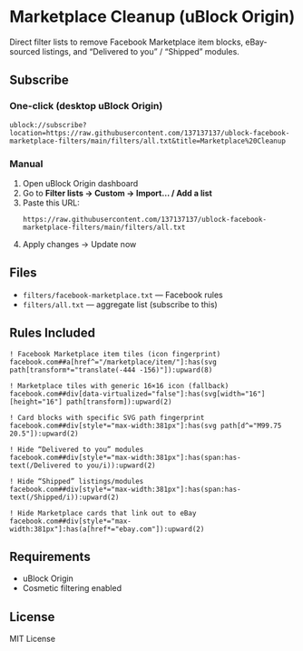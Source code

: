 # Marketplace Cleanup (uBlock Origin)

Direct filter lists to remove Facebook Marketplace item blocks, eBay-sourced listings, and “Delivered to you” / “Shipped” modules. 

## Subscribe

### One-click (desktop uBlock Origin)
```
ublock://subscribe?location=https://raw.githubusercontent.com/137137137/ublock-facebook-marketplace-filters/main/filters/all.txt&title=Marketplace%20Cleanup
```

### Manual
1. Open uBlock Origin dashboard  
2. Go to **Filter lists → Custom → Import… / Add a list**  
3. Paste this URL:  
   ```
   https://raw.githubusercontent.com/137137137/ublock-facebook-marketplace-filters/main/filters/all.txt
   ```
4. Apply changes → Update now  

## Files
- `filters/facebook-marketplace.txt` — Facebook rules  
- `filters/all.txt` — aggregate list (subscribe to this)  

## Rules Included
```
! Facebook Marketplace item tiles (icon fingerprint)
facebook.com##a[href^="/marketplace/item/"]:has(svg path[transform*="translate(-444 -156)"]):upward(8)

! Marketplace tiles with generic 16×16 icon (fallback)
facebook.com##div[data-virtualized="false"]:has(svg[width="16"][height="16"] path[transform]):upward(2)

! Card blocks with specific SVG path fingerprint
facebook.com##div[style*="max-width:381px"]:has(svg path[d^="M99.75 20.5"]):upward(2)

! Hide “Delivered to you” modules
facebook.com##div[style*="max-width:381px"]:has(span:has-text(/Delivered to you/i)):upward(2)

! Hide “Shipped” listings/modules
facebook.com##div[style*="max-width:381px"]:has(span:has-text(/Shipped/i)):upward(2)

! Hide Marketplace cards that link out to eBay
facebook.com##div[style*="max-width:381px"]:has(a[href*="ebay.com"]):upward(2)
```

## Requirements
- uBlock Origin  
- Cosmetic filtering enabled   

## License
MIT License  